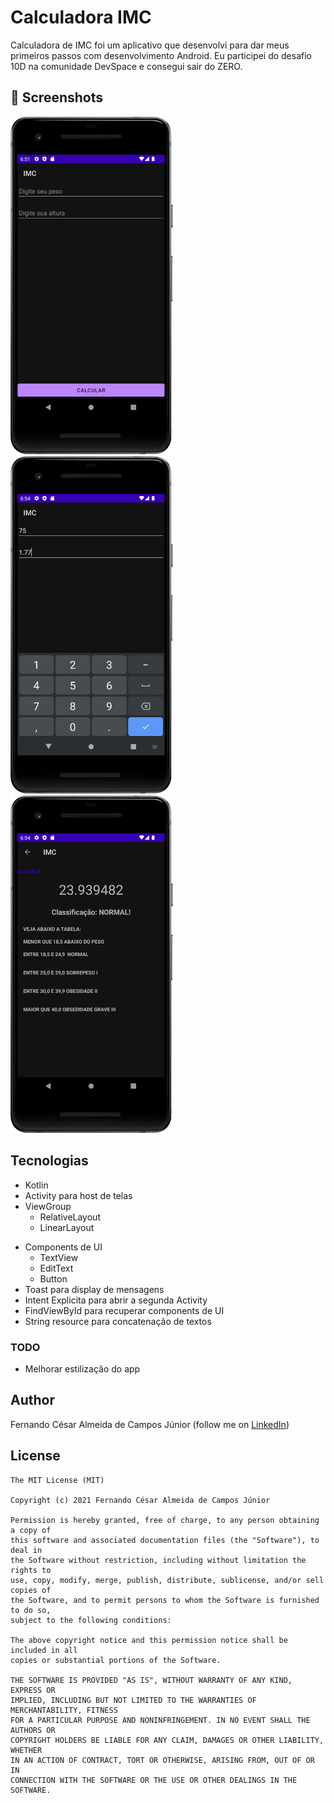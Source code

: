 # Calculadora IMC
Calculadora de IMC foi um aplicativo que desenvolvi para dar meus primeiros passos com desenvolvimento Android. Eu participei do desafio 10D na comunidade DevSpace e consegui sair do ZERO. 

## :camera_flash: Screenshots
<!-- You can add more screenshots here if you like -->
<img src="https://github.com/FernandoCamposJr/CalculadoraIMC/blob/master/Result/image1.png?raw=true" width="260">&emsp;<img src="https://github.com/FernandoCamposJr/CalculadoraIMC/blob/master/Result/image2.png?raw=true" width="260">&emsp;<img src="https://github.com/FernandoCamposJr/CalculadoraIMC/blob/master/Result/image3.png?raw=true" width="260">

## Tecnologias
* Kotlin
* Activity para host de telas
* ViewGroup
    * RelativeLayout
    * LinearLayout
- Components de UI
    - TextView
    - EditText
    - Button
- Toast para display de mensagens
- Intent Explicita para abrir a segunda Activity
- FindViewById para recuperar components de UI
- String resource para concatenação de textos


### TODO
- Melhorar estilização do app

## Author
Fernando César Almeida de Campos Júnior (follow me on [LinkedIn](https://www.linkedin.com/in/fernando-campos-0264aa172/))

## License
```
The MIT License (MIT)

Copyright (c) 2021 Fernando César Almeida de Campos Júnior

Permission is hereby granted, free of charge, to any person obtaining a copy of
this software and associated documentation files (the "Software"), to deal in
the Software without restriction, including without limitation the rights to
use, copy, modify, merge, publish, distribute, sublicense, and/or sell copies of
the Software, and to permit persons to whom the Software is furnished to do so,
subject to the following conditions:

The above copyright notice and this permission notice shall be included in all
copies or substantial portions of the Software.

THE SOFTWARE IS PROVIDED "AS IS", WITHOUT WARRANTY OF ANY KIND, EXPRESS OR
IMPLIED, INCLUDING BUT NOT LIMITED TO THE WARRANTIES OF MERCHANTABILITY, FITNESS
FOR A PARTICULAR PURPOSE AND NONINFRINGEMENT. IN NO EVENT SHALL THE AUTHORS OR
COPYRIGHT HOLDERS BE LIABLE FOR ANY CLAIM, DAMAGES OR OTHER LIABILITY, WHETHER
IN AN ACTION OF CONTRACT, TORT OR OTHERWISE, ARISING FROM, OUT OF OR IN
CONNECTION WITH THE SOFTWARE OR THE USE OR OTHER DEALINGS IN THE SOFTWARE.
```
